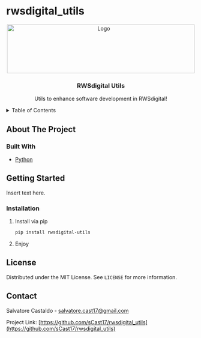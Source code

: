 # rwsdigital_utils

<div id="top"></div>
<div align="center">
  <a href="https://github.com/sCast17/rwsdigital_utils">
    <img src="https://i0.wp.com/www.rwsdigital.com/wp-content/uploads/2018/09/logo-copyright.png?fit=708%2C177&ssl=1"" 
         alt="Logo" width="500" height="130" align="center">
  </a>

  <h3 align="center">RWSdigital Utils</h3>

  <p align="center">
    Utils to enhance software development in RWSdigital!
  </p>
</div>



<!-- TABLE OF CONTENTS -->
<details>
  <summary>Table of Contents</summary>
  <ol>
    <li>
      <a href="#about-the-project">About The Project</a>
      <ul>
        <li><a href="#built-with">Built With</a></li>
      </ul>
    </li>
    <li><a href="#license">License</a></li>
    <li><a href="#contact">Contact</a></li>
  </ol>
</details>


## About The Project
                          

### Built With

* [Python](https://www.python.org/)


## Getting Started

Insert text here.


### Installation

1. Install via pip
   ```sh
   pip install rwsdigital-utils
   ```
2. Enjoy


## License

Distributed under the MIT License. See `LICENSE` for more information.


## Contact

Salvatore Castaldo - salvatore.cast17@gmail.com

Project Link: [https://github.com/sCast17/rwsdigital_utils](https://github.com/sCast17/rwsdigital_utils)
